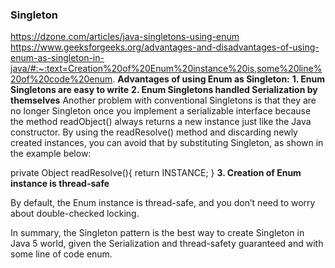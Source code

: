 ### Singleton
https://dzone.com/articles/java-singletons-using-enum
https://www.geeksforgeeks.org/advantages-and-disadvantages-of-using-enum-as-singleton-in-java/#:~:text=Creation%20of%20Enum%20instance%20is,some%20line%20of%20code%20enum.
**Advantages of using Enum as Singleton:**
**1. Enum Singletons are easy to write**
**2. Enum Singletons handled Serialization by themselves**
Another problem with conventional Singletons is that they are no longer Singleton once you implement a serializable interface because the method readObject() always returns a new instance just like the Java constructor. By using the readResolve() method and discarding newly created instances, you can avoid that by substituting Singleton, as shown in the example below:

 private Object readResolve(){
      return INSTANCE;
  }
**3. Creation of Enum instance is thread-safe**

By default, the Enum instance is thread-safe, and you don’t need to worry about double-checked locking.

In summary, the Singleton pattern is the best way to create Singleton in Java 5 world, given the Serialization and thread-safety guaranteed and with some line of code enum.
<!--stackedit_data:
eyJoaXN0b3J5IjpbLTk2MDQ5NDkzMiwtNDk2OTIwMTQzXX0=
-->